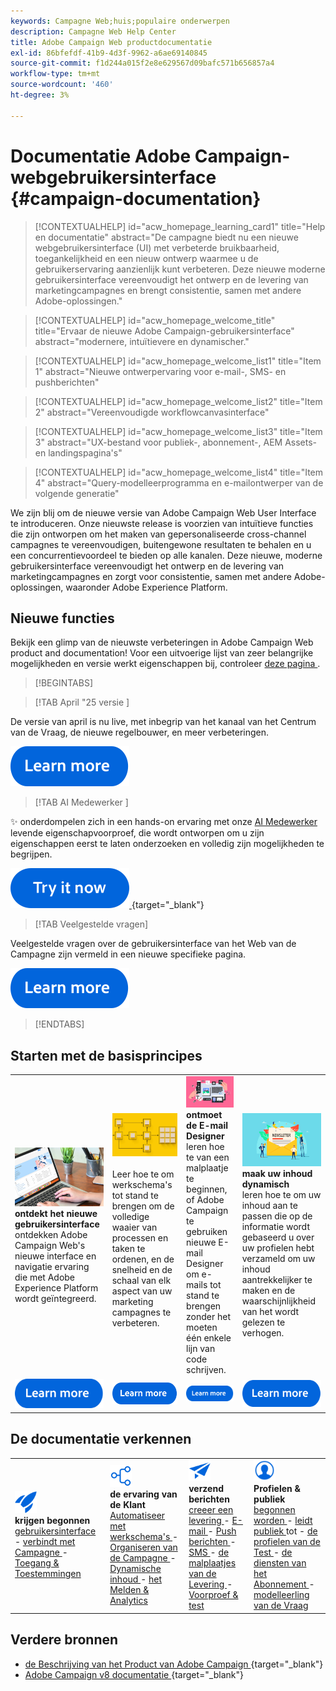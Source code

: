 ```yaml
---
keywords: Campagne Web;huis;populaire onderwerpen
description: Campagne Web Help Center
title: Adobe Campaign Web productdocumentatie
exl-id: 86bfefdf-41b9-4d3f-9962-a6ae69140845
source-git-commit: f1d244a015f2e8e629567d09bafc571b656857a4
workflow-type: tm+mt
source-wordcount: '460'
ht-degree: 3%

---
```


# Documentatie Adobe Campaign-webgebruikersinterface {#campaign-documentation}

>[!CONTEXTUALHELP]
>id="acw_homepage_learning_card1"
>title="Help en documentatie"
>abstract="De campagne biedt nu een nieuwe webgebruikersinterface (UI) met verbeterde bruikbaarheid, toegankelijkheid en een nieuw ontwerp waarmee u de gebruikerservaring aanzienlijk kunt verbeteren. Deze nieuwe moderne gebruikersinterface vereenvoudigt het ontwerp en de levering van marketingcampagnes en brengt consistentie, samen met andere Adobe-oplossingen."

>[!CONTEXTUALHELP]
>id="acw_homepage_welcome_title"
>title="Ervaar de nieuwe Adobe Campaign-gebruikersinterface"
>abstract="modernere, intuïtievere en dynamischer."

>[!CONTEXTUALHELP]
>id="acw_homepage_welcome_list1"
>title="Item 1"
>abstract="Nieuwe ontwerpervaring voor e-mail-, SMS- en pushberichten"

>[!CONTEXTUALHELP]
>id="acw_homepage_welcome_list2"
>title="Item 2"
>abstract="Vereenvoudigde workflowcanvasinterface"

>[!CONTEXTUALHELP]
>id="acw_homepage_welcome_list3"
>title="Item 3"
>abstract="UX-bestand voor publiek-, abonnement-, AEM Assets- en landingspagina&#39;s"

>[!CONTEXTUALHELP]
>id="acw_homepage_welcome_list4"
>title="Item 4"
>abstract="Query-modelleerprogramma en e-mailontwerper van de volgende generatie"


We zijn blij om de nieuwe versie van Adobe Campaign Web User Interface te introduceren. Onze nieuwste release is voorzien van intuïtieve functies die zijn ontworpen om het maken van gepersonaliseerde cross-channel campagnes te vereenvoudigen, buitengewone resultaten te behalen en u een concurrentievoordeel te bieden op alle kanalen. Deze nieuwe, moderne gebruikersinterface vereenvoudigt het ontwerp en de levering van marketingcampagnes en zorgt voor consistentie, samen met andere Adobe-oplossingen, waaronder Adobe Experience Platform.

## Nieuwe functies

Bekijk een glimp van de nieuwste verbeteringen in Adobe Campaign Web product and documentation! Voor een uitvoerige lijst van zeer belangrijke mogelijkheden en versie werkt eigenschappen bij, controleer [ deze pagina ](rn/whats-new.md).

>[!BEGINTABS]


>[!TAB  April &quot;25 versie ]

De versie van april is nu live, met inbegrip van het kanaal van het Centrum van de Vraag, de nieuwe regelbouwer, en meer verbeteringen.

[![ leer meer knoop ](assets/do-not-localize/learn-more-button.svg)](../v8/rn/release-notes.md)


>[!TAB  AI Medewerker ]

✨ onderdompelen zich in een hands-on ervaring met onze [ AI Medewerker ](../v8/email/generative-gs.md) levende eigenschapvoorproef, die wordt ontworpen om u zijn eigenschappen eerst te laten onderzoeken en volledig zijn mogelijkheden te begrijpen.

[![ leer meer knoop ](assets/do-not-localize/try-it-button.svg) ](https://experienceleague.adobe.com/en/apps/journey-optimizer/ai-assistant-content-accelerator){target="_blank"}

>[!TAB Veelgestelde vragen]

Veelgestelde vragen over de gebruikersinterface van het Web van de Campagne zijn vermeld in een nieuwe specifieke pagina.

[![ leer meer knoop ](assets/do-not-localize/learn-more-button.svg)](get-started/faq.md)


>[!ENDTABS]

## Starten met de basisprincipes

<table style="table-layout:fixed">
  <tr style="border: 0;">
    <td>
    <a href="get-started/user-interface.md"><img src="assets/do-not-localize/menu-ui.jpeg"></a>
    <div><strong> ontdekt het nieuwe gebruikersinterface </strong><br/> ontdekken Adobe Campaign Web's nieuwe interface en navigatie ervaring die met Adobe Experience Platform wordt geïntegreerd.</div>
    </td>
    <td>
    <a href="workflows/gs-workflows.md"><img src="assets/do-not-localize/menu-workflows.jpeg"></a>
    <div></strong><br/> Leer hoe te om werkschema's tot stand te brengen om de volledige waaier van processen en taken te ordenen, en de snelheid en de schaal van elk aspect van uw marketing campagnes te verbeteren.<strong></div><br/>
    </td>
    <td>
    <a href="email/get-started-email-designer.md"><img src="assets/do-not-localize/menu-email.png"></a>
    <div><strong> ontmoet de E-mail Designer </strong><br/> leren hoe te van een malplaatje te beginnen, of Adobe Campaign te gebruiken nieuwe E-mail Designer om e-mails tot stand te brengen zonder het moeten één enkele lijn van code schrijven.
    </div></td>
    <td>
    <a href="personalization/gs-personalization.md"><img src="assets/do-not-localize/menu-dynamic.png"></a>
    <div><strong> maak uw inhoud dynamisch </strong><br/> leren hoe te om uw inhoud aan te passen die op de informatie wordt gebaseerd u over uw profielen hebt verzameld om uw inhoud aantrekkelijker te maken en de waarschijnlijkheid van het wordt gelezen te verhogen.</div>
    </td>
  </tr>
  <tr style="border: 0;">
    <td align="center"><a href="get-started/user-interface.md"><img src="assets/do-not-localize/learn-more-button.svg"></a></td>
    <td align="center"><a href="workflows/gs-workflows.md"><img src="assets/do-not-localize/learn-more-button.svg"></a></td>
    <td align="center"><a href="email/get-started-email-designer.md"><img src="assets/do-not-localize/learn-more-button.svg"></a></td>
    <td align="center"><a href="personalization/gs-personalization.md"><img src="assets/do-not-localize/learn-more-button.svg"></a></td>
    </tr>
</table>

## De documentatie verkennen

<table style="table-layout:auto">
  <tr style="border: 0;">
    <td>
      <img src="assets/do-not-localize/icon-start.svg" width="35px">
    <br/>
      <strong> krijgen begonnen </strong><br/> <a href="get-started/user-interface.md"> gebruikersinterface </a> - <a href="get-started/connect-to-campaign.md"> verbindt met Campagne </a> - <a href="get-started/permissions.md"> Toegang &amp; Toestemmingen </a>
    </td>
    <td>
      <img src="assets/do-not-localize/icon-experience.svg" width="35px">
    <br/>
      <strong> de ervaring van de Klant </strong><br/> <a href="workflows/gs-workflows.md" target="_blank"> Automatiseer met werkschema's </a> - <a href="campaigns/gs-campaigns.md" target="_blank"> Organiseren van de Campagne </a> - <a href="personalization/gs-personalization.md"> Dynamische inhoud </a> - <a href="reporting/gs-reports.md"> het Melden &amp; Analytics </a>
    </td>
    <td>
      <img src="assets/do-not-localize/icon-message.svg" width="35px">
    <br/>
      <strong> verzend berichten </strong><br/> <a href="msg/gs-deliveries.md"> creeer een levering </a> - <a href="email/create-email.md"> E-mail </a> - <a href="push/gs-push.md"> Push berichten </a> - <a href="sms/gs-sms.md"> SMS </a> - <a href="msg/delivery-template.md"> de malplaatjes van de Levering </a> - <a href="preview-test/preview-test.md"> Voorproef &amp; test </a> 
    </td>
    <td>
      <img src="assets/do-not-localize/icon_profile.svg" width="35px">
    <br/>
      <strong> Profielen &amp; publiek </strong><br/> <a href="audience/gs-audiences-recipients.md"> begonnen worden </a> - <a href="audience/create-audience.md"> leidt publiek </a> tot - <a href="audience/test-profiles.md"> de profielen van de Test </a> - <a href="audience/manage-services.md"> de diensten van het Abonnement </a> - <a href="query/query-modeler-overview.md"> modelleerling van de Vraag </a>
    </td>
  </tr>
</table>

## Verdere bronnen

* [ de Beschrijving van het Product van Adobe Campaign ](https://helpx.adobe.com/nl/legal/product-descriptions/adobe-campaign-managed-cloud-services.html){target="_blank"}
* [ Adobe Campaign v8 documentatie ](https://experienceleague.adobe.com/docs/campaign-v8.html?lang=nl){target="_blank"}